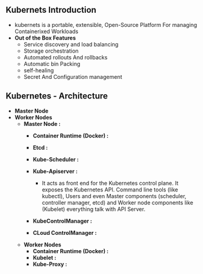 ## Kubernets Introduction
* kubernets is a portable, extensible, Open-Source Platform For managing Containerixed Workloads
* **Out of the Box Features**
    * Service discovery and load balancing
    * Storage orchestration
    * Automated rollouts And rollbacks
    * Automatic bin Packing
    * self-healing
    * Secret And Configuration management

##  Kubernetes - Architecture 
- **Master Node**
- **Worker Nodes**
    * **Master Node :**
        - **Container Runtime (Docker) :** 
        - **Etcd :**
        - **Kube-Scheduler :**
        - **Kube-Apiserver :** 
            * It acts as front end for the Kubernetes control plane. It exposes the Kubernetes API.
                Command line tools (like kubectl), Users and even Master components (scheduler, controller manager, etcd) and Worker node components like (Kubelet) everything talk with API Server. 

        - **KubeControlManager :**
        - **CLoud ControlManager :**
    - **Worker Nodes**
        - **Container Runtime (Docker) :**
        - **Kubelet :**
        - **Kube-Proxy :**


